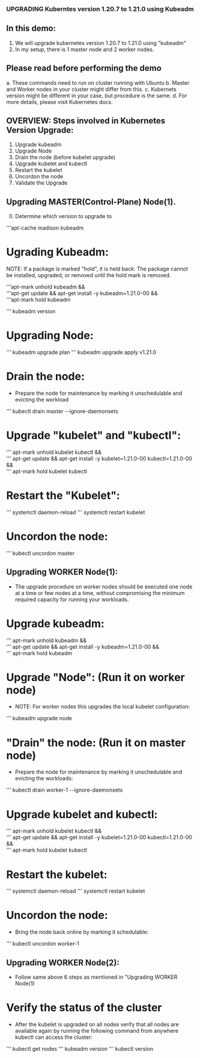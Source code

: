 
### UPGRADING Kuberntes version 1.20.7 to 1.21.0 using Kubeadm

## In this demo:

1. We will upgrade kubernetes version 1.20.7 to 1.21.0 using "kubeadm"
2. In my setup, there is 1 master node and 2 worker nodes.

## Please read before performing the demo

a. These commands need to run on cluster running with Ubuntu 
b. Master and Worker nodes in your cluster might differ from this.
c. Kubernets version might be different in your case, but procedure is the same.
d. For more details, please visit Kubernetes docs.


## OVERVIEW: Steps involved in Kubernetes Version Upgrade:

1. Upgrade kubeadm
2. Upgrade Node
3. Drain the node (before kubelet upgrade)
4. Upgrade kubelet and kubectl
5. Restart the kubelet
6. Uncordon the node
7. Validate the Upgrade


## Upgrading MASTER(Control-Plane) Node(1).

0. Determine which version to upgrade to

'''apt-cache madison kubeadm


# Ugrading Kubeadm:

NOTE: If a package is marked "hold", it is held back: The package cannot be installed, upgraded, or removed until the hold mark is removed.

'''apt-mark unhold kubeadm && \
'''apt-get update && apt-get install -y kubeadm=1.21.0-00 && \
'''apt-mark hold kubeadm

''' kubeadm version


# Upgrading Node:

''' kubeadm upgrade plan
''' kubeadm upgrade apply v1.21.0



# Drain the node:

- Prepare the node for maintenance by marking it unschedulable and evicting the workload

''' kubectl drain master --ignore-daemonsets


# Upgrade "kubelet" and "kubectl":

''' apt-mark unhold kubelet kubectl && \
''' apt-get update && apt-get install -y kubelet=1.21.0-00 kubectl=1.21.0-00 && \
''' apt-mark hold kubelet kubectl


# Restart the "Kubelet":

''' systemctl daemon-reload
''' systemctl restart kubelet


# Uncordon the node:

''' kubectl uncordon master




## Upgrading WORKER Node(1):

- The upgrade procedure on worker nodes should be executed one node at a time or few nodes at a time, without compromising the minimum required capacity for running your workloads.


# Upgrade kubeadm:

''' apt-mark unhold kubeadm && \
''' apt-get update && apt-get install -y kubeadm=1.21.0-00 && \
''' apt-mark hold kubeadm

# Upgrade "Node": (Run it on worker node)

- NOTE: For worker nodes this upgrades the local kubelet configuration:

''' kubeadm upgrade node


# "Drain" the node: (Run it on master node)

- Prepare the node for maintenance by marking it unschedulable and evicting the workloads:

''' kubectl drain worker-1 --ignore-daemonsets


# Upgrade kubelet and kubectl:

''' apt-mark unhold kubelet kubectl && \
''' apt-get update && apt-get install -y kubelet=1.21.0-00 kubectl=1.21.0-00 && \
''' apt-mark hold kubelet kubectl


# Restart the kubelet:

''' systemctl daemon-reload
''' systemctl restart kubelet


# Uncordon the node:

- Bring the node back online by marking it schedulable:

''' kubectl uncordon worker-1


## Upgrading WORKER Node(2):

- Follow same above 6 steps as mentioned in "Upgrading WORKER Node(1)

# Verify the status of the cluster

- After the kubelet is upgraded on all nodes verify that all nodes are available again by running the following command from anywhere kubectl can access the cluster:

''' kubectl get nodes
''' kubeadm version
''' kubectl version
















